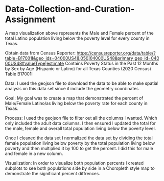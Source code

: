 # Data-Collection-and-Curation-Assignment

A map visualization above represents the Male and Female percent of the total Latino population living below the poverty level for every county in Texas.

Obtain data from Census Reporter: https://censusreporter.org/data/table/?table=B17001I&geo_ids=04000US48,050|04000US48&primary_geo_id=04000US48#valueType|estimate
Contains Poverty Status in the Past 12 Months by Sex by Age (Hispanic or Latino) for all Texas Counties (2020 Census) 
Table B17001I

Data: I used the geojson file to download the data to be able to make spatial analysis on this data set since it include the geometry coordinates

Goal: My goal was to create a map that demonstrated the percent of Male/Female Latino/as living below the poverty rate for each county in Texas. 

Process: I used the geojson file to filter out all the columns I wanted. Which only included the adult data columns. I then ensured I updated the total for the male, female and overall total population living below the poverty level.

Once I cleaned the data set I normalized the data set by dividing the total female population living below poverty by the total population living below poverty and then multiplied it by 100 to get the percent. I did this for male and female in a new column. 

Visualization: In order to visualize both population percents I created subplots to see both populations side by side in a Choropleth style map to demonstrate the significant percent diffrences. 
